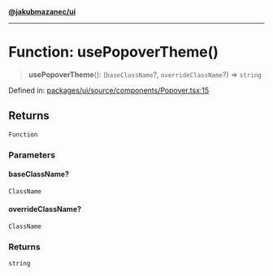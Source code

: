 [**@jakubmazanec/ui**](../README.md)

---

# Function: usePopoverTheme()

> **usePopoverTheme**(): (`baseClassName`?, `overrideClassName`?) => `string`

Defined in:
[packages/ui/source/components/Popover.tsx:15](https://github.com/jakubmazanec/tools/blob/d8ee2855cc8c253cbcc5c4d49e7356ff8450cbde/packages/ui/source/components/Popover.tsx#L15)

## Returns

`Function`

### Parameters

#### baseClassName?

`ClassName`

#### overrideClassName?

`ClassName`

### Returns

`string`
